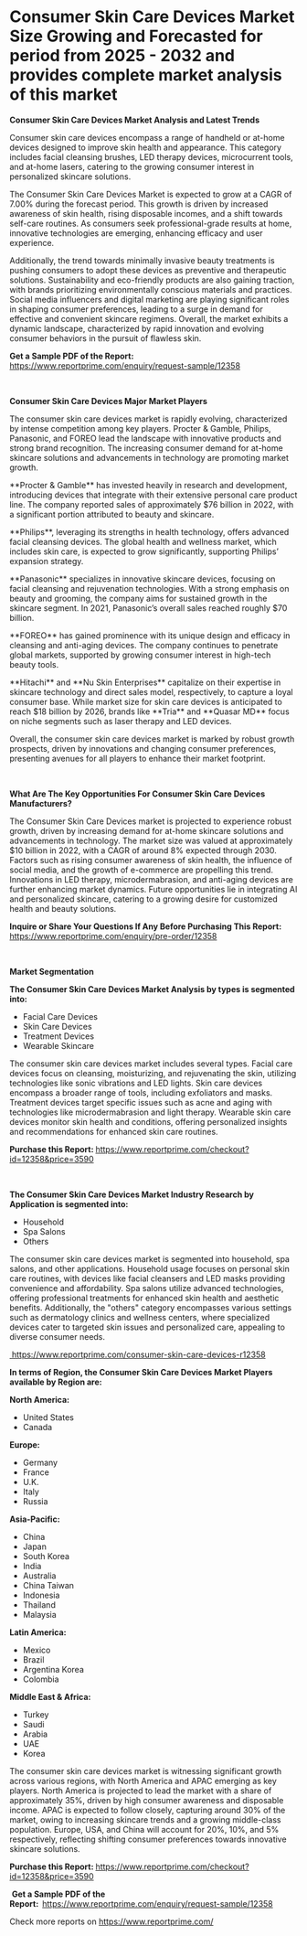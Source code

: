 <p><h1>Consumer Skin Care Devices Market Size Growing and Forecasted for period from 2025 - 2032 and provides complete market analysis of this market</h1></p><p><strong>Consumer Skin Care Devices Market Analysis and Latest Trends</strong></p>
<p><p>Consumer skin care devices encompass a range of handheld or at-home devices designed to improve skin health and appearance. This category includes facial cleansing brushes, LED therapy devices, microcurrent tools, and at-home lasers, catering to the growing consumer interest in personalized skincare solutions.</p><p>The Consumer Skin Care Devices Market is expected to grow at a CAGR of 7.00% during the forecast period. This growth is driven by increased awareness of skin health, rising disposable incomes, and a shift towards self-care routines. As consumers seek professional-grade results at home, innovative technologies are emerging, enhancing efficacy and user experience. </p><p>Additionally, the trend towards minimally invasive beauty treatments is pushing consumers to adopt these devices as preventive and therapeutic solutions. Sustainability and eco-friendly products are also gaining traction, with brands prioritizing environmentally conscious materials and practices. Social media influencers and digital marketing are playing significant roles in shaping consumer preferences, leading to a surge in demand for effective and convenient skincare regimens. Overall, the market exhibits a dynamic landscape, characterized by rapid innovation and evolving consumer behaviors in the pursuit of flawless skin.</p></p>
<p><strong>Get a Sample PDF of the Report:&nbsp;</strong> <a href="https://www.reportprime.com/enquiry/request-sample/12358?utm_campaign=3136&utm_medium=2&utm_source=Github&utm_content=ia&utm_term=18032025&utm_id=consumer-skin-care-devices">https://www.reportprime.com/enquiry/request-sample/12358</a></p>
<p>&nbsp;</p>
<p><strong>Consumer Skin Care Devices Major Market Players</strong></p>
<p><p>The consumer skin care devices market is rapidly evolving, characterized by intense competition among key players. Procter & Gamble, Philips, Panasonic, and FOREO lead the landscape with innovative products and strong brand recognition. The increasing consumer demand for at-home skincare solutions and advancements in technology are promoting market growth.</p><p>**Procter & Gamble** has invested heavily in research and development, introducing devices that integrate with their extensive personal care product line. The company reported sales of approximately $76 billion in 2022, with a significant portion attributed to beauty and skincare.</p><p>**Philips**, leveraging its strengths in health technology, offers advanced facial cleansing devices. The global health and wellness market, which includes skin care, is expected to grow significantly, supporting Philips’ expansion strategy.</p><p>**Panasonic** specializes in innovative skincare devices, focusing on facial cleansing and rejuvenation technologies. With a strong emphasis on beauty and grooming, the company aims for sustained growth in the skincare segment. In 2021, Panasonic’s overall sales reached roughly $70 billion.</p><p>**FOREO** has gained prominence with its unique design and efficacy in cleansing and anti-aging devices. The company continues to penetrate global markets, supported by growing consumer interest in high-tech beauty tools.</p><p>**Hitachi** and **Nu Skin Enterprises** capitalize on their expertise in skincare technology and direct sales model, respectively, to capture a loyal consumer base. While market size for skin care devices is anticipated to reach $18 billion by 2026, brands like **Tria** and **Quasar MD** focus on niche segments such as laser therapy and LED devices.</p><p>Overall, the consumer skin care devices market is marked by robust growth prospects, driven by innovations and changing consumer preferences, presenting avenues for all players to enhance their market footprint.</p></p>
<p>&nbsp;</p>
<p><strong>What Are The Key Opportunities For Consumer Skin Care Devices Manufacturers?</strong></p>
<p><p>The Consumer Skin Care Devices market is projected to experience robust growth, driven by increasing demand for at-home skincare solutions and advancements in technology. The market size was valued at approximately $10 billion in 2022, with a CAGR of around 8% expected through 2030. Factors such as rising consumer awareness of skin health, the influence of social media, and the growth of e-commerce are propelling this trend. Innovations in LED therapy, microdermabrasion, and anti-aging devices are further enhancing market dynamics. Future opportunities lie in integrating AI and personalized skincare, catering to a growing desire for customized health and beauty solutions.</p></p>
<p><strong>Inquire or Share Your Questions If Any Before Purchasing This Report:</strong> <a href="https://www.reportprime.com/enquiry/pre-order/12358?utm_campaign=3136&utm_medium=2&utm_source=Github&utm_content=ia&utm_term=18032025&utm_id=consumer-skin-care-devices">https://www.reportprime.com/enquiry/pre-order/12358</a></p>
<p>&nbsp;</p>
<p><strong>Market Segmentation</strong></p>
<p><strong>The Consumer Skin Care Devices Market Analysis by types is segmented into:</strong></p>
<p><ul><li>Facial Care Devices</li><li>Skin Care Devices</li><li>Treatment Devices</li><li>Wearable Skincare</li></ul></p>
<p><p>The consumer skin care devices market includes several types. Facial care devices focus on cleansing, moisturizing, and rejuvenating the skin, utilizing technologies like sonic vibrations and LED lights. Skin care devices encompass a broader range of tools, including exfoliators and masks. Treatment devices target specific issues such as acne and aging with technologies like microdermabrasion and light therapy. Wearable skin care devices monitor skin health and conditions, offering personalized insights and recommendations for enhanced skin care routines.</p></p>
<p><strong>Purchase this Report:&nbsp;</strong><a href="https://www.reportprime.com/checkout?id=12358&price=3590&utm_campaign=3136&utm_medium=2&utm_source=Github&utm_content=ia&utm_term=18032025&utm_id=consumer-skin-care-devices">https://www.reportprime.com/checkout?id=12358&price=3590</a></p>
<p>&nbsp;</p>
<p><strong>The Consumer Skin Care Devices Market Industry Research by Application is segmented into:</strong></p>
<p><ul><li>Household</li><li>Spa Salons</li><li>Others</li></ul></p>
<p><p>The consumer skin care devices market is segmented into household, spa salons, and other applications. Household usage focuses on personal skin care routines, with devices like facial cleansers and LED masks providing convenience and affordability. Spa salons utilize advanced technologies, offering professional treatments for enhanced skin health and aesthetic benefits. Additionally, the "others" category encompasses various settings such as dermatology clinics and wellness centers, where specialized devices cater to targeted skin issues and personalized care, appealing to diverse consumer needs.</p></p>
<p><a href="https://www.reportprime.com/consumer-skin-care-devices-r12358?utm_campaign=3136&utm_medium=2&utm_source=Github&utm_content=ia&utm_term=18032025&utm_id=consumer-skin-care-devices">&nbsp;https://www.reportprime.com/consumer-skin-care-devices-r12358</a></p>
<p><strong>In terms of Region, the Consumer Skin Care Devices Market Players available by Region are:</strong></p>
<p>
    <p> <strong> North America: </strong>
        <ul>
            <li>United States</li>
            <li>Canada</li>
        </ul>
        </p> 
    <p> <strong> Europe: </strong>
        <ul>
            <li>Germany</li>
            <li>France</li>
            <li>U.K.</li>
            <li>Italy</li>
            <li>Russia</li>
        </ul>
        </p> 
    <p> <strong> Asia-Pacific: </strong>
        <ul>
            <li>China</li>
            <li>Japan</li>
            <li>South Korea</li>
            <li>India</li>
            <li>Australia</li>
            <li>China Taiwan</li>
            <li>Indonesia</li>
            <li>Thailand</li>
            <li>Malaysia</li>
        </ul>
        </p> 
    <p> <strong> Latin America: </strong>
        <ul>
            <li>Mexico</li>
            <li>Brazil</li>
            <li>Argentina Korea</li>
            <li>Colombia</li>
        </ul>
        </p> 
    <p> <strong> Middle East & Africa: </strong>
        <ul>
            <li>Turkey</li>
            <li>Saudi</li>
            <li>Arabia</li>
            <li>UAE</li>
            <li>Korea</li>
        </ul>
    </p>
    </p>
<p><p>The consumer skin care devices market is witnessing significant growth across various regions, with North America and APAC emerging as key players. North America is projected to lead the market with a share of approximately 35%, driven by high consumer awareness and disposable income. APAC is expected to follow closely, capturing around 30% of the market, owing to increasing skincare trends and a growing middle-class population. Europe, USA, and China will account for 20%, 10%, and 5% respectively, reflecting shifting consumer preferences towards innovative skincare solutions.</p></p>
<p><strong>Purchase this Report: </strong><a href="https://www.reportprime.com/checkout?id=12358&price=3590&utm_campaign=3136&utm_medium=2&utm_source=Github&utm_content=ia&utm_term=18032025&utm_id=consumer-skin-care-devices">https://www.reportprime.com/checkout?id=12358&price=3590</a></p>
<p>&nbsp;<strong>Get a Sample PDF of the Report:&nbsp;&nbsp;</strong><a href="https://www.reportprime.com/enquiry/request-sample/12358?utm_campaign=3136&utm_medium=2&utm_source=Github&utm_content=ia&utm_term=18032025&utm_id=consumer-skin-care-devices">https://www.reportprime.com/enquiry/request-sample/12358</a></p>
<p><strong></strong></p>
<p>Check more reports on <a href="https://www.reportprime.com/?utm_campaign=3136&utm_medium=2&utm_source=Github&utm_content=ia&utm_term=18032025&utm_id=consumer-skin-care-devices">https://www.reportprime.com/</a></p>